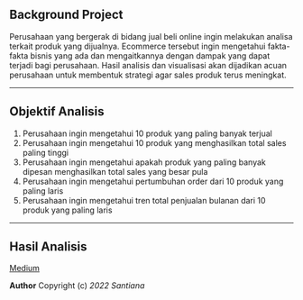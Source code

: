 ## Background Project

Perusahaan yang bergerak di bidang jual beli online ingin melakukan analisa terkait produk yang dijualnya. Ecommerce tersebut ingin mengetahui fakta-fakta bisnis yang ada dan mengaitkannya dengan dampak yang dapat terjadi bagi perusahaan. Hasil analisis dan visualisasi akan dijadikan acuan perusahaan untuk membentuk strategi agar sales produk terus meningkat. 

---

## Objektif Analisis

1.	Perusahaan ingin mengetahui 10 produk yang paling banyak terjual
2.	Perusahaan ingin mengetahui 10 produk yang menghasilkan total sales paling tinggi
3.	Perusahaan ingin mengetahui apakah produk yang paling banyak dipesan menghasilkan total sales yang besar pula
4.	Perusahaan ingin mengetahui pertumbuhan order dari 10 produk yang paling laris
5.	Perusahaan ingin mengetahui tren total penjualan bulanan dari 10 produk yang paling laris

---

## Hasil Analisis
[Medium](https://medium.com/@santiana1922/data-wrangling-dan-data-manipulation-pada-ecommerce-ca6dbac3ccd6)



__Author__
Copyright (c) _2022_ _Santiana_
